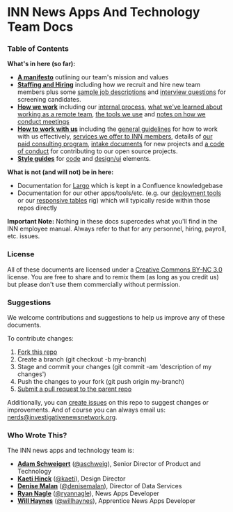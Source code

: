 # INN News Apps And Technology Team Docs

### Table of Contents

**What's in here (so far):**

-  **[A manifesto](/manifesto)** outlining our team's mission and values
-  **[Staffing and Hiring](/staffing)** including how we recruit and hire new team members plus some [sample job descriptions](/staffing/job-descriptions) and [interview questions](/staffing/interview-questions.md) for screening candidates.
-  **[How we work](/how-we-work)** including our [internal process](/how-we-work/process.md), [what we've learned about working as a remote team](/how-we-work/remote-work.md), [the tools we use](/how-we-work/tools.md) and [notes on how we conduct meetings](/how-we-work/meetings.md)
-  **[How to work with us](/how-to-work-with-us)** including the [general guidelines](/how-to-work-with-us) for how to work with us effectively, [services we offer to INN members](/how-to-work-with-us/member-services.md), details of [our paid consulting program](/how-to-work-with-us/consulting), [intake documents](/how-to-work-with-us/intake-procedure.md) for new projects and [a code of conduct](/how-to-work-with-us/contributing.md) for contributing to our open source projects.
-  **[Style guides](/style-guides)** for [code](/style-guides/code) and [design/ui](/style-guides/design) elements.

**What is not (and will not) be in here:**

-  Documentation for [Largo](http://largoproject.org) which is kept in a Confluence knowledgebase
-  Documentation for our other apps/tools/etc. (e.g. our [deployment tools](https://github.com/INN/deploy-tools) or our [responsive tables](https://github.com/INN/responsive-tables) rig) which will typically reside within those repos directly

**Important Note:** Nothing in these docs supercedes what you'll find in the INN employee manual. Always refer to that for any personnel, hiring, payroll, etc. issues.

### License

All of these documents are licensed under a [Creative Commons BY-NC 3.0](http://creativecommons.org/licenses/by-nc/3.0/) license. You are free to share and to remix them (as long as you credit us) but please don't use them commercially without permission.

### Suggestions

We welcome contributions and suggestions to help us improve any of these documents. 

To contribute changes:

1.  [Fork this repo](https://help.github.com/articles/fork-a-repo)
2.  Create a branch (git checkout -b my-branch)
3.  Stage and commit your changes (git commit -am 'description of my changes')
4.  Push the changes to your fork (git push origin my-branch)
5.  [Submit a pull request to the parent repo](https://help.github.com/articles/creating-a-pull-request)

Additionally, you can [create issues](https://github.com/INN/docs/issues) on this repo to suggest changes or improvements. And of course you can always email us: [nerds@investigativenewsnetwork.org](mailto:nerds@investigativenewsnetwork.org).

### Who Wrote This?

The INN news apps and technology team is:

-  **[Adam Schweigert](https://github.com/aschweigert)** ([@aschweig](http://twitter.com/aschweig)), Senior Director of Product and Technology
-  **[Kaeti Hinck](https://github.com/kaeti)** ([@kaeti](http://twitter.com/kaeti)), Design Director
-  **[Denise Malan](https://github.com/dnmalan)** ([@denisemalan](http://twitter.com/denisemalan)), Director of Data Services
-  **[Ryan Nagle](https://github.com/rnagle)** ([@ryannagle](http://twitter.com/ryannagle)), News Apps Developer
-  **[Will Haynes](https://github.com/willhaynes)** ([@willhaynes](http://twitter.com/willhaynes)), Apprentice News Apps Developer

